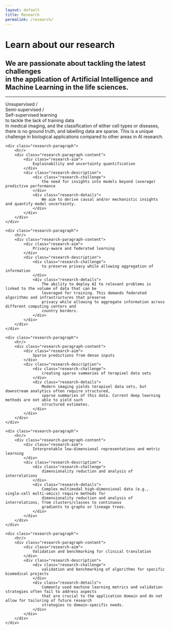 ```yaml
---
layout: default
title: Research
permalink: /research/
---
```


**Learn about our research**
============================

## We are passionate about tackling the latest challenges <br/>in the application of Artificial Intelligence and Machine Learning in the life sciences.

<div id="research-wrapper">
	<div class="research-paragraph">
		<hr/>
		<div class="research-paragraph-content">
			<div class="research-aim">
				Unsupervised / <br/>Semi-supervised / <br/>Self-supervised learning
			</div>
			<div class="research-description">
				<div class="research-challenge">
					to tackle the lack of training data
				</div>
				<div class="research-details">
					In medical imaging, and the classification of either cell types or diseases, there is
					no ground truth, and labelling data are sparse. This is a unique challenge in biological
					applications compared to other areas in AI research.
				</div>
			</div>
		</div>
	</div>


	<div class="research-paragraph">
		<hr/>
		<div class="research-paragraph-content">
			<div class="research-aim">
				Explainability and uncertainty quantification
			</div>
			<div class="research-description">
				<div class="research-challenge">
					the need for insights into models beyond (average) predictive performance  
				</div>
				<div class="research-details">
					We aim to derive causal and/or mechanistic insights and quantify model uncertainty.
				</div>
			</div>
		</div>
	</div>

	<div class="research-paragraph">
		<hr/>
		<div class="research-paragraph-content">
			<div class="research-aim">
				Privacy-aware and federated learning
			</div>
			<div class="research-description">
				<div class="research-challenge">
					to preserve privacy while allowing aggregation of information
				</div>
				<div class="research-details">
					The ability to deploy AI to relevant problems is linked to the volume of data that can be
					leveraged for training. This demands federated algorithms and infrastructures that preserve
					privacy while allowing to aggregate information across different computing centers and
					country borders.
				</div>
			</div>
		</div>
	</div>

	<div class="research-paragraph">
		<hr/>
		<div class="research-paragraph-content">
			<div class="research-aim">
				Sparse predictions from dense inputs
			</div>
			<div class="research-description">
				<div class="research-challenge">
					creating sparse summaries of terapixel data sets  
				</div>
				<div class="research-details">
					Modern imaging yields terapixel data sets, but downstream analytics often require structured,
					sparse summaries of this data. Current deep learning methods are not able to yield such
					structured estimates.
				</div>
			</div>
		</div>
	</div>

	<div class="research-paragraph">
		<hr/>
		<div class="research-paragraph-content">
			<div class="research-aim">
				Interpretable low-dimensional representations and metric learning
			</div>
			<div class="research-description">
				<div class="research-challenge">
					dimensionality reduction and analysis of interrelations
				</div>
				<div class="research-details">
					Complex multimodal high-dimensional data (e.g., single-cell multi-omics) require methods for
					dimensionality reduction and analysis of interrelations, from clusters/classes to continuous
					gradients to graphs or lineage trees.
				</div>
			</div>
		</div>
	</div>

	<div class="research-paragraph">
		<hr/>
		<div class="research-paragraph-content">
			<div class="research-aim">
				Validation and benchmarking for clinical translation
			</div>
			<div class="research-description">
				<div class="research-challenge">
					validation and benchmarking of algorithms for specific biomedical projects
				</div>
				<div class="research-details">
					Commonly used machine learning metrics and validation strategies often fail to address aspects
					that are crucial to the application domain and do not allow for tailoring of future research
					strategies to domain-specific needs.
				</div>
			</div>
		</div>
	</div>
</div>

  
